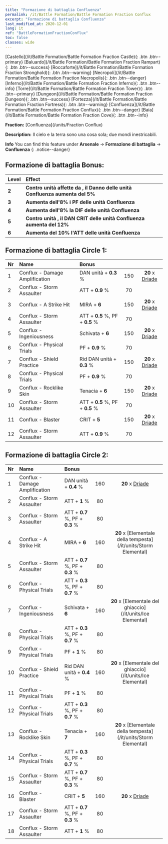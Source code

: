 ```yaml
---
title: "Formazione di battaglia Confluenza"
permalink: /it/Battle Formation/Battle Formation Fraction Conflux
excerpt: "Formazione di battaglia Confluenza"
last_modified_at: 2020-12-01
lang: it
ref: "BattleFormationFractionConflux"
toc: false
classes: wide
---
```

 [Castello](/it/Battle Formation/Battle Formation Fraction Castle){: .btn .btn--primary} [Baluardo](/it/Battle Formation/Battle Formation Fraction Rampart){: .btn .btn--success} [Roccaforte](/it/Battle Formation/Battle Formation Fraction Stronghold){: .btn .btn--warning} [Necropoli](/it/Battle Formation/Battle Formation Fraction Necropolis){: .btn .btn--danger} [Inferno](/it/Battle Formation/Battle Formation Fraction Inferno){: .btn .btn--info} [Torre](/it/Battle Formation/Battle Formation Fraction Tower){: .btn .btn--primary} [Dungeon](/it/Battle Formation/Battle Formation Fraction Dungeon){: .btn .btn--success} [Fortezza](/it/Battle Formation/Battle Formation Fraction Fortress){: .btn .btn--warning} [Confluenza](/it/Battle Formation/Battle Formation Fraction Conflux){: .btn .btn--danger} [Baia](/it/Battle Formation/Battle Formation Fraction Cove){: .btn .btn--info} 

  **Fraction:** [Confluenza](/units/Fraction Conflux)

  **Description:** Il cielo e la terra sono una cosa sola; due mondi inestricabili.

**Info** You can find this feature under **Arsenale** -> **Formazione di battaglia** -> **Confluenza** 
{: .notice--danger}

## Formazione di battaglia Bonus:

  | Level |         Effect        |
  |:------|:---------------------|
  | **2** | **Contro unità affette da <Combustione>, il Danno delle unità Confluenza aumenta del 5%** |
  | **3** | **Aumenta dell'8% i PF delle unità Confluenza** |
  | **4** | **Aumenta dell'8% la DIF delle unità Confluenza** |
  | **5** | **Contro unità <congelate>, il DAN CRIT delle unità Confluenza aumenta del 12%** |
  | **6** | **Aumenta del 10% l'ATT delle unità Confluenza** |

## Formazione di battaglia Circle 1:

  |  Nr  |         Name        |  Bonus  | <i class="fas fa-flask"/>  |  <i class="fab fa-optin-monster"/> |
  |:-----|:--------------------|:---------|:-----------------:|:----------------:|
  | 1 | Conflux - Damage Amplification | DAN unità + **0.3** % | 150 |  **20** x [Driade](/it/units/Sprite) |
  | 2 | Conflux - Storm Assaulter | ATT + **0.9** % | 70 |   |
  | 3 | Conflux - A Strike Hit | MIRA + **6**  | 150 |  **20** x [Driade](/it/units/Sprite) |
  | 4 | Conflux - Storm Assaulter | ATT + **0.5** %, PF + **0.5** % | 70 |   |
  | 5 | Conflux - Ingeniousness | Schivata + **6**  | 150 |  **20** x [Driade](/it/units/Sprite) |
  | 6 | Conflux - Physical Trials | PF + **0.9** % | 70 |   |
  | 7 | Conflux - Shield Practice | Rid DAN unità + **0.3** % | 150 |  **20** x [Driade](/it/units/Sprite) |
  | 8 | Conflux - Physical Trials | PF + **0.9** % | 70 |   |
  | 9 | Conflux - Rocklike Skin | Tenacia + **6**  | 150 |  **20** x [Driade](/it/units/Sprite) |
  | 10 | Conflux - Storm Assaulter | ATT + **0.5** %, PF + **0.5** % | 70 |   |
  | 11 | Conflux - Blaster | CRIT + **5**  | 150 |  **20** x [Driade](/it/units/Sprite) |
  | 12 | Conflux - Storm Assaulter | ATT + **0.9** % | 70 |   |
  


## Formazione di battaglia Circle 2:

  |  Nr  |         Name        |  Bonus  | <i class="fas fa-flask"/>  |  <i class="fab fa-optin-monster"/> |
  |:-----|:--------------------|:---------|:-----------------:|:----------------:|
  | 1 | Conflux - Damage Amplification | DAN unità + **0.4** % | 160 |  **20** x [Driade](/it/units/Sprite) |
  | 2 | Conflux - Storm Assaulter | ATT + **1** % | 80 |   |
  | 3 | Conflux - Storm Assaulter | ATT + **0.7** %, PF + **0.3** % | 80 |   |
  | 4 | Conflux - A Strike Hit | MIRA + **6**  | 160 |  **20** x [Elementale della tempesta](/it/units/Storm Elemental) |
  | 5 | Conflux - Storm Assaulter | ATT + **0.7** %, PF + **0.3** % | 80 |   |
  | 6 | Conflux - Physical Trials | ATT + **0.3** %, PF + **0.7** % | 80 |   |
  | 7 | Conflux - Ingeniousness | Schivata + **6**  | 160 |  **20** x [Elementale del ghiaccio](/it/units/Ice Elemental) |
  | 8 | Conflux - Physical Trials | ATT + **0.3** %, PF + **0.7** % | 80 |   |
  | 9 | Conflux - Physical Trials | PF + **1** % | 80 |   |
  | 10 | Conflux - Shield Practice | Rid DAN unità + **0.4** % | 160 |  **20** x [Elementale del ghiaccio](/it/units/Ice Elemental) |
  | 11 | Conflux - Physical Trials | PF + **1** % | 80 |   |
  | 12 | Conflux - Physical Trials | ATT + **0.3** %, PF + **0.7** % | 80 |   |
  | 13 | Conflux - Rocklike Skin | Tenacia + **7**  | 160 |  **20** x [Elementale della tempesta](/it/units/Storm Elemental) |
  | 14 | Conflux - Physical Trials | ATT + **0.3** %, PF + **0.7** % | 80 |   |
  | 15 | Conflux - Storm Assaulter | ATT + **0.7** %, PF + **0.3** % | 80 |   |
  | 16 | Conflux - Blaster | CRIT + **5**  | 160 |  **20** x [Driade](/it/units/Sprite) |
  | 17 | Conflux - Storm Assaulter | ATT + **0.7** %, PF + **0.3** % | 80 |   |
  | 18 | Conflux - Storm Assaulter | ATT + **1** % | 80 |   |
  

